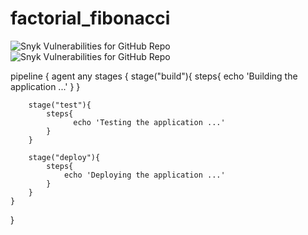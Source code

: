 # factorial_fibonacci
![Snyk Vulnerabilities for GitHub Repo](https://img.shields.io/snyk/vulnerabilities/github/kisakyekenneth/factorial_fibonacci?logo=Github&style=flat-square)
![Snyk Vulnerabilities for GitHub Repo](https://img.shields.io/snyk/vulnerabilities/github/TovikMay/Jenk?logo=Github)

pipeline {
    agent any
    stages {
        stage("build"){
            steps{
                echo 'Building the application ...'
            }
        }

        stage("test"){
            steps{
                  echo 'Testing the application ...'
            }
        }

        stage("deploy"){
            steps{
                echo 'Deploying the application ...'
            }
        }
    }
}
